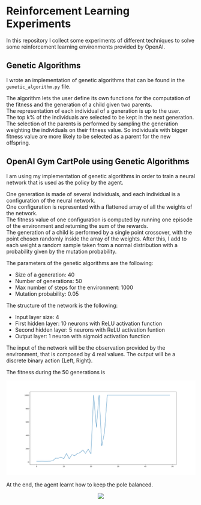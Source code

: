 # Reinforcement Learning Experiments
In this repository I collect some experiments of different techniques to solve some reinforcement learning environments provided by OpenAI.

## Genetic Algorithms
I wrote an implementation of genetic algorithms that can be found in the `genetic_algorithm.py` file.

The algorithm lets the user define its own functions for the computation of the fitness and the generation of a child given two parents. <br>
The representation of each individual of a generation is up to the user. <br>
The top k% of the individuals are selected to be kept in the next generation. <br>
The selection of the parents is performed by sampling the generation weighting the individuals on their fitness value. So individuals with bigger fitness value are more likely to be selected as a parent for the new offspring.

## OpenAI Gym CartPole using Genetic Algorithms
I am using my implementation of genetic algorithms in order to train a neural network that is used as the policy by the agent. 

One generation is made of several individuals, and each individual is a configuration of the neural network. <br>
One configuration is represented with a flattened array of all the weights of the network. <br>
The fitness value of one configuration is computed by running one episode of the environment and returning the sum of the rewards. <br>
The generation of a child is performed by a single point crossover, with the point chosen randomly inside the array of the weights. After this, I add to each weight a random sample taken from a normal distribution with a probability given by the mutation probability.

The parameters of the genetic algorithms are the following:
- Size of a generation: 40
- Number of generations: 50
- Max number of steps for the environment: 1000
- Mutation probability: 0.05

The structure of the network is the following:
- Input layer size: 4
- First hidden layer: 10 neurons with ReLU activation function
- Second hidden layer: 5 neurons with ReLU activation funtion
- Output layer: 1 neuron with sigmoid activation function

The input of the network will be the observation provided by the environment, that is composed by 4 real values. The output will be a discrete binary action {Left, Right}.

The fitness during the 50 generations is

![Fitness](cartpole/fitness_per_generation.svg)

At the end, the agent learnt how to keep the pole balanced.

<p align="center">
<img src="https://media.giphy.com/media/3mjTMF04baZzRWwCK8/giphy.gif">
</p>
